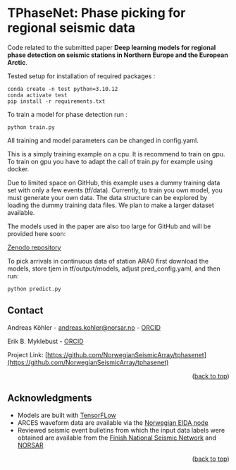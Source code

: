 <a name="readme-top"></a>

# TPhaseNet: Phase picking for regional seismic data

Code related to the submitted paper **Deep learning models for regional phase detection on seismic stations in Northern Europe and the European Arctic**.

Tested setup for installation of required packages  :

```
conda create -n test python=3.10.12
conda activate test
pip install -r requirements.txt
```

To train a model for phase detection run :

```
python train.py
```

All training and model parameters can be changed in config.yaml.

This is a simply training example on a cpu. It is recommend to train on gpu.
To train on gpu you have to adapt the call of train.py for example using docker.

Due to limited space on GitHub, this example uses a dummy training data set with only a few events (tf/data).
Currently, to train you own model, you must generate your own data. The data structure can be explored by loading
the dummy training data files. We plan to make a larger dataset available.

The models used in the paper are also too large for GitHub and will be provided here soon:

[Zenodo repository](https://www.doi.org/10.5281/zenodo.11231543)

To pick arrivals in continuous data of station ARA0 first download the models, store tjem in tf/output/models,
adjust pred_config.yaml, and then run:

```
python predict.py
```


<!-- CONTACT -->
## Contact

Andreas Köhler - andreas.kohler@norsar.no - [ORCID](https://orcid.org/0000-0002-1060-7637)

Erik B. Myklebust - [ORCID](https://orcid.org/0000-0002-3056-2544)


Project Link: [https://github.com/NorwegianSeismicArray/tphasenet](https://github.com/NorwegianSeismicArray/tphasenet)

<p align="right">(<a href="#readme-top">back to top</a>)</p>


<!-- ACKNOWLEDGMENTS -->
## Acknowledgments

* Models are built with [TensorFLow](https://www.tensorflow.org/)
* ARCES waveform data are available via the [Norwegian EIDA node](https://eida.geo.uib.no/webdc3/)
* Reviewed seismic event bulletins from which the input data labels were obtained are available from the [Finish National Seismic Network](https://www.seismo.helsinki.fi/bulletin/list/norBull.html
) and [NORSAR](http://www.norsardata.no/NDC/bulletins/regional/)

<p align="right">(<a href="#readme-top">back to top</a>)</p>

                        
